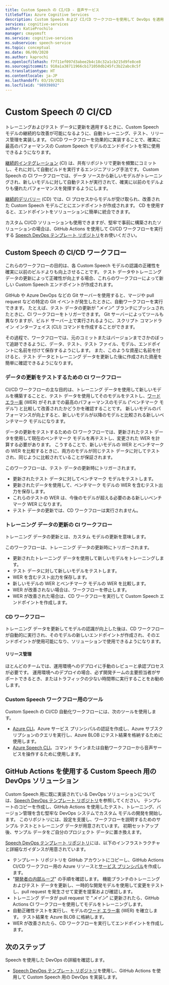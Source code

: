 ```yaml
---
title: Custom Speech の CI/CD - 音声サービス
titleSuffix: Azure Cognitive Services
description: Custom Speech および CI/CD ワークフローを使用して DevOps を適用します。 独自のプロジェクトに既存の DevOps ソリューションを実装します。
services: cognitive-services
author: KatieProchilo
manager: cmayomsft
ms.service: cognitive-services
ms.subservice: speech-service
ms.topic: conceptual
ms.date: 06/09/2020
ms.author: kaprochi
ms.openlocfilehash: f7f11ef097d3abee2b4c18c32a1cb215d9fe8ce8
ms.sourcegitcommit: 910a1a38711966cb171050db245fc3b22abc8c5f
ms.translationtype: HT
ms.contentlocale: ja-JP
ms.lasthandoff: 03/19/2021
ms.locfileid: "98939892"
---
```

# <a name="cicd-for-custom-speech"></a>Custom Speech の CI/CD

トレーニングおよびテスト データに更新を適用するときに、Custom Speech モデルの継続的な改善が可能になるように、自動トレーニング、テスト、リリース管理を実装します。 CI/CD ワークフローを効果的に実装することで、確実に最高のパフォーマンスの Custom Speech モデルのエンドポイントを常に使用できるようになります。

[継続的インテグレーション](/azure/devops/learn/what-is-continuous-integration) (CI) は、共有リポジトリで更新を頻繁にコミットし、それに対して自動ビルドを実行するエンジニアリング手法です。 Custom Speech の CI ワークフローでは、データ ソースから新しいモデルがトレーニングされ、新しいモデルに対して自動テストが実行されて、確実に以前のモデルよりも優れたパフォーマンスを発揮するようにします。

[継続的デリバリー](/azure/devops/learn/what-is-continuous-delivery) (CD) では、CI プロセスからモデルが受け取られ、改善された Custom Speech モデルごとにエンドポイントが作成されます。 CD を使用すると、エンドポイントをソリューションに簡単に統合できます。

カスタム CI/CD ソリューションも使用できますが、堅牢で事前に構築されたソリューションの場合は、GitHub Actions を使用して CI/CD ワークフローを実行する [Speech DevOps テンプレート リポジトリ](https://github.com/Azure-Samples/Speech-Service-DevOps-Template)をお使いください。

## <a name="cicd-workflows-for-custom-speech"></a>Custom Speech の CI/CD ワークフロー

これらのワークフローの目的は、各 Custom Speech モデルの認識の正確性を確実に以前のビルドよりも向上させることです。 テスト データやトレーニング データの更新によって正確性が向上する場合、これらのワークフローによって新しい Custom Speech エンドポイントが作成されます。

GitHub や Azure DevOps などの Git サーバーを使用すると、マージや pull request などの特定の Git イベントが発生したときに、自動ワークフローを実行できます。 たとえば、テスト データの更新が "*メイン*" ブランチにプッシュされたときに、CI ワークフローをトリガーできます。 Git サーバーによってツールも異なりますが、ビルド サーバー上で実行されるように、スクリプト コマンドライン インターフェイス (CLI) コマンドを作成することができます。

その過程で、ワークフローでは、元のコミットまたはバージョンまでさかのぼって追跡できるように、データ、テスト、テスト ファイル、モデル、エンドポイントに名前を付けて保存するようにします。 また、このような資産に名前を付けると、テスト データとトレーニング データを更新した後に作成された資産を簡単に確認できるようになります。

### <a name="ci-workflow-for-testing-data-updates"></a>データの更新をテストするための CI ワークフロー

CI/CD ワークフローの主な目的は、トレーニング データを使用して新しいモデルを構築することと、テスト データを使用してそのモデルをテストし、[ワード エラー率](how-to-custom-speech-evaluate-data.md#evaluate-custom-speech-accuracy) (WER) がそれまでの最高のパフォーマンスのモデル ("ベンチマーク モデル") と比較して改善されたかどうかを確認することです。 新しいモデルのパフォーマンスが向上すると、新しいモデルが以降のモデルと比較される新しいベンチマーク モデルになります。

データの更新をテストするための CI ワークフローでは、更新されたテスト データを使用して現在のベンチマーク モデルを再テストし、変更された WER を計算する必要があります。 こうすることで、新しいモデルの WER とベンチマークの WER を比較するときに、両方のモデルが同じテスト データに対してテストされ、同じように比較されていることが保証されます。

このワークフローは、テスト データの更新時にトリガーされます。

- 更新されたテスト データに対してベンチマーク モデルをテストします。
- 更新されたデータを使用して、ベンチマーク モデルの WER を含むテスト出力を保存します。
- これらのテストの WER は、今後のモデルが超える必要のある新しいベンチマーク WER になります。
- テスト データの更新では、CD ワークフローは実行されません。

### <a name="ci-workflow-for-training-data-updates"></a>トレーニング データの更新の CI ワークフロー

トレーニング データの更新とは、カスタム モデルの更新を意味します。

このワークフローは、トレーニング データの更新時にトリガーされます。

- 更新されたトレーニング データを使用して新しいモデルをトレーニングします。
- テスト データに対して新しいモデルをテストします。
- WER を含むテスト出力を保存します。
- 新しいモデルの WER とベンチマーク モデルの WER を比較します。
- WER が改善されない場合は、ワークフローを停止します。
- WER が改善された場合は、CD ワークフローを実行して Custom Speech エンドポイントを作成します。

### <a name="cd-workflow"></a>CD ワークフロー

トレーニング データを更新してモデルの認識が向上した後は、CD ワークフローが自動的に実行され、そのモデルの新しいエンドポイントが作成され、そのエンドポイントが使用可能になり、ソリューションで使用できるようになります。

#### <a name="release-management"></a>リリース管理

ほとんどのチームでは、運用環境へのデプロイに手動のレビューと承認プロセスが必要です。 運用環境へのデプロイの場合、必ず開発チームの主要担当者がサポートできるとき、またはトラフィックの少ない時間帯に実行することをお勧めします。

### <a name="tools-for-custom-speech-workflows"></a>Custom Speech ワークフロー用のツール

Custom Speech の CI/CD 自動化ワークフローには、次のツールを使用します。

- [Azure CLI](/cli/azure/)。Azure サービス プリンシパルの認証を作成し、Azure サブスクリプションのクエリを実行し、Azure BLOB にテスト結果を格納するために使用します。
- [Azure Speech CLI](spx-overview.md)。コマンド ラインまたは自動ワークフローから音声サービスを操作するために使用します。

## <a name="devops-solution-for-custom-speech-using-github-actions"></a>GitHub Actions を使用する Custom Speech 用の DevOps ソリューション

Custom Speech 用に既に実装されている DevOps ソリューションについては、[Speech DevOps テンプレート リポジトリ](https://github.com/Azure-Samples/Speech-Service-DevOps-Template)を参照してください。 テンプレートのコピーを作成し、GitHub Actions を使用したテスト、トレーニング、バージョン管理を含む堅牢な DevOps システムでカスタム モデルの開発を開始します。 このリポジトリには、設定を支援し、ワークフローを説明するためのサンプル テストとトレーニング データが用意されています。 初期セットアップ後、サンプル データをご自分のプロジェクト データに置き換えます。

[Speech DevOps テンプレート リポジトリ](https://github.com/Azure-Samples/Speech-Service-DevOps-Template)には、以下のインフラストラクチャと詳細なガイダンスが用意されています。

- テンプレート リポジトリを GitHub アカウントにコピーし、GitHub Actions CI/CD ワークフロー用の Azure リソースと[サービス プリンシパル](../../active-directory/develop/app-objects-and-service-principals.md#service-principal-object)を作成します。
- "[開発者の内部ループ](/dotnet/architecture/containerized-lifecycle/design-develop-containerized-apps/docker-apps-inner-loop-workflow)" の手順を確認します。 機能ブランチのトレーニングおよびテスト データを更新し、一時的な開発モデルを使用して変更をテストし、pull request を発生させて変更を提案および確認します。
- トレーニング データが pull request で "*メイン*" に更新されたら、GitHub Actions CI ワークフローを使用してモデルをトレーニングします。
- 自動正確性テストを実行し、モデルの[ワード エラー率](how-to-custom-speech-evaluate-data.md#evaluate-custom-speech-accuracy) (WER) を確立します。 テスト結果を Azure BLOB に格納します。
- WER が改善されたら、CD ワークフローを実行してエンドポイントを作成します。

## <a name="next-steps"></a>次のステップ

Speech を使用した DevOps の詳細を確認します。

- [Speech DevOps テンプレート リポジトリ](https://github.com/Azure-Samples/Speech-Service-DevOps-Template)を使用し、GitHub Actions を使用して Custom Speech 用の DevOps を実装します。
